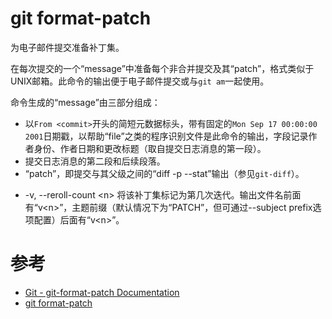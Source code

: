 git format-patch
================
为电子邮件提交准备补丁集。

在每次提交的一个“message”中准备每个非合并提交及其“patch”，格式类似于UNIX邮箱。此命令的输出便于电子邮件提交或与`git am`一起使用。

命令生成的“message”由三部分组成：
 - 以`From <commit>`开头的简短元数据标头，带有固定的`Mon Sep 17 00:00:00 2001`日期戳，以帮助“file”之类的程序识别文件是此命令的输出，字段记录作者身份、作者日期和更改标题（取自提交日志消息的第一段）。
 - 提交日志消息的第二段和后续段落。
 - “patch”，即提交与其父级之间的“diff -p --stat”输出（参见`git-diff`）。



 * -v, --reroll-count \<n>
将该补丁集标记为第几次迭代。输出文件名前面有“v\<n>”，主题前缀（默认情况下为“PATCH”，但可通过--subject prefix选项配置）后面有“v\<n>”。

# 参考
 * [Git - git-format-patch Documentation](https://git-scm.com/docs/git-format-patch)
 * [git format-patch](https://cloud.tencent.com/developer/section/1138664)
